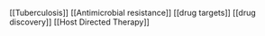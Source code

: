 [[Tuberculosis]]
[[Antimicrobial resistance]]
[[drug targets]]
[[drug discovery]]
[[Host Directed Therapy]]
